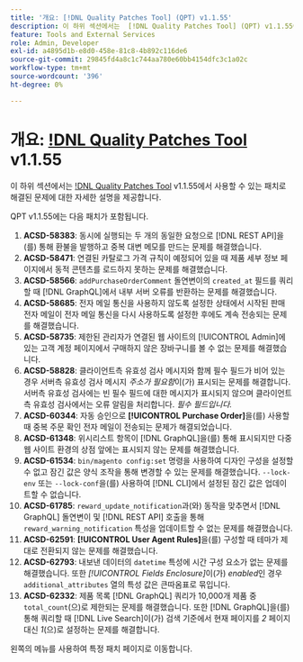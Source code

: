 ```yaml
---
title: '개요: [!DNL Quality Patches Tool] (QPT) v1.1.55'
description: 이 하위 섹션에서는  [!DNL Quality Patches Tool] (QPT) v1.1.55에서 사용할 수 있는 패치로 해결된 문제에 대한 자세한 설명을 제공합니다.
feature: Tools and External Services
role: Admin, Developer
exl-id: a4895d1b-e8d0-458e-81c8-4b892c116de6
source-git-commit: 29845fd4a8c1c744aa780e60bb4154dfc3c1a02c
workflow-type: tm+mt
source-wordcount: '396'
ht-degree: 0%

---
```


# 개요: [!DNL Quality Patches Tool](QPT) v1.1.55

이 하위 섹션에서는 [!DNL Quality Patches Tool](QPT) v1.1.55에서 사용할 수 있는 패치로 해결된 문제에 대한 자세한 설명을 제공합니다.

QPT v1.1.55에는 다음 패치가 포함됩니다.

1. **ACSD-58383**: 동시에 실행되는 두 개의 동일한 요청으로 [!DNL REST API]을(를) 통해 환불을 발행하고 중복 대변 메모를 만드는 문제를 해결했습니다.
1. **ACSD-58471**: 연결된 카탈로그 가격 규칙이 예정되어 있을 때 제품 세부 정보 페이지에서 동적 콘텐츠를 로드하지 못하는 문제를 해결했습니다.
1. **ACSD-58566**: `addPurchaseOrderComment` 돌연변이의 `created_at` 필드를 쿼리할 때 [!DNL GraphQL]에서 내부 서버 오류를 반환하는 문제를 해결했습니다.
1. **ACSD-58685**: 전자 메일 통신을 사용하지 않도록 설정한 상태에서 시작된 판매 전자 메일이 전자 메일 통신을 다시 사용하도록 설정한 후에도 계속 전송되는 문제를 해결했습니다.
1. **ACSD-58735**: 제한된 관리자가 연결된 웹 사이트의 [!UICONTROL Admin]에 있는 고객 계정 페이지에서 구매하지 않은 장바구니를 볼 수 없는 문제를 해결했습니다.
1. **ACSD-58828**: 클라이언트측 유효성 검사 메시지와 함께 필수 필드가 비어 있는 경우 서버측 유효성 검사 메시지 *주소가 필요함*&#x200B;이(가) 표시되는 문제를 해결합니다. 서버측 유효성 검사에는 빈 필수 필드에 대한 메시지가 표시되지 않으며 클라이언트측 유효성 검사에서는 오류 알림을 처리합니다. *필수 필드입니다.*
1. **ACSD-60344**: 자동 승인으로 **[!UICONTROL Purchase Order]**&#x200B;을(를) 사용할 때 중복 주문 확인 전자 메일이 전송되는 문제가 해결되었습니다.
1. **ACSD-61348**: 위시리스트 항목이 [!DNL GraphQL]을(를) 통해 표시되지만 다중 웹 사이트 환경의 상점 앞에는 표시되지 않는 문제를 해결했습니다.
1. **ACSD-61534**: `bin/magento config:set` 명령을 사용하여 디자인 구성을 설정할 수 없고 잠긴 값은 양식 조작을 통해 변경할 수 있는 문제를 해결했습니다. `--lock-env` 또는 `--lock-conf`을(를) 사용하여 [!DNL CLI]에서 설정된 잠긴 값은 업데이트할 수 없습니다.
1. **ACSD-61785**: `reward_update_notification`과(와) 동작을 맞추면서 [!DNL GraphQL] 돌연변이 및 [!DNL REST API] 호출을 통해 `reward_warning_notification` 특성을 업데이트할 수 없는 문제를 해결했습니다.
1. **ACSD-62591**: **[!UICONTROL User Agent Rules]**&#x200B;을(를) 구성할 때 테마가 제대로 전환되지 않는 문제를 해결했습니다.
1. **ACSD-62793**: 내보낸 데이터의 `datetime` 특성에 시간 구성 요소가 없는 문제를 해결했습니다. 또한 *[!UICONTROL Fields Enclosure]*&#x200B;이(가) *enabled*&#x200B;인 경우 `additional_attributes` 열의 특성 값은 큰따옴표로 묶입니다.
1. **ACSD-62332**: 제품 목록 [!DNL GraphQL] 쿼리가 10,000개 제품 중 `total_count`(으)로 제한되는 문제를 해결했습니다. 또한 [!DNL GraphQL]을(를) 통해 쿼리할 때 [!DNL Live Search]이(가) 검색 기준에서 현재 페이지를 *2* 페이지 대신 *1*(으)로 설정하는 문제를 해결합니다.

왼쪽의 메뉴를 사용하여 특정 패치 페이지로 이동합니다.
